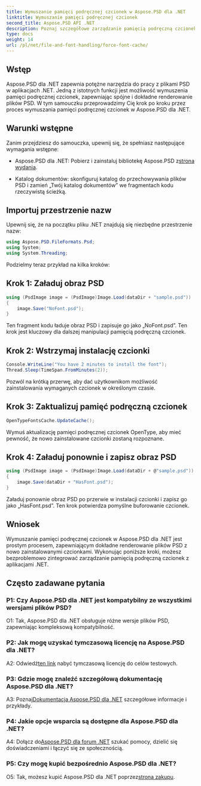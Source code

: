 ```yaml
---
title: Wymuszanie pamięci podręcznej czcionek w Aspose.PSD dla .NET
linktitle: Wymuszanie pamięci podręcznej czcionek
second_title: Aspose.PSD API .NET
description: Poznaj szczegółowe zarządzanie pamięcią podręczną czcionek w Aspose.PSD dla .NET. Zapewnij precyzyjne renderowanie dzięki tej potężnej bibliotece .NET.
type: docs
weight: 14
url: /pl/net/file-and-font-handling/force-font-cache/
---
```

## Wstęp

Aspose.PSD dla .NET zapewnia potężne narzędzia do pracy z plikami PSD w aplikacjach .NET. Jedną z istotnych funkcji jest możliwość wymuszenia pamięci podręcznej czcionek, zapewniając spójne i dokładne renderowanie plików PSD. W tym samouczku przeprowadzimy Cię krok po kroku przez proces wymuszania pamięci podręcznej czcionek w Aspose.PSD dla .NET.

## Warunki wstępne

Zanim przejdziesz do samouczka, upewnij się, że spełniasz następujące wymagania wstępne:

- Aspose.PSD dla .NET: Pobierz i zainstaluj bibliotekę Aspose.PSD z[strona wydania](https://releases.aspose.com/psd/net/).

- Katalog dokumentów: skonfiguruj katalog do przechowywania plików PSD i zamień „Twój katalog dokumentów” we fragmentach kodu rzeczywistą ścieżką.

## Importuj przestrzenie nazw

Upewnij się, że na początku pliku .NET znajdują się niezbędne przestrzenie nazw:

```csharp
using Aspose.PSD.FileFormats.Psd;
using System;
using System.Threading;
```

Podzielmy teraz przykład na kilka kroków:

## Krok 1: Załaduj obraz PSD

```csharp
using (PsdImage image = (PsdImage)Image.Load(dataDir + "sample.psd"))
{
    image.Save("NoFont.psd");
}
```

Ten fragment kodu ładuje obraz PSD i zapisuje go jako „NoFont.psd”. Ten krok jest kluczowy dla dalszej manipulacji pamięcią podręczną czcionek.

## Krok 2: Wstrzymaj instalację czcionki

```csharp
Console.WriteLine("You have 2 minutes to install the font");
Thread.Sleep(TimeSpan.FromMinutes(2));
```

Pozwól na krótką przerwę, aby dać użytkownikom możliwość zainstalowania wymaganych czcionek w określonym czasie.

## Krok 3: Zaktualizuj pamięć podręczną czcionek

```csharp
OpenTypeFontsCache.UpdateCache();
```

Wymuś aktualizację pamięci podręcznej czcionek OpenType, aby mieć pewność, że nowo zainstalowane czcionki zostaną rozpoznane.

## Krok 4: Załaduj ponownie i zapisz obraz PSD

```csharp
using (PsdImage image = (PsdImage)Image.Load(dataDir + @"sample.psd"))
{
    image.Save(dataDir + "HasFont.psd");
}
```

Załaduj ponownie obraz PSD po przerwie w instalacji czcionki i zapisz go jako „HasFont.psd”. Ten krok potwierdza pomyślne buforowanie czcionek.

## Wniosek

Wymuszanie pamięci podręcznej czcionek w Aspose.PSD dla .NET jest prostym procesem, zapewniającym dokładne renderowanie plików PSD z nowo zainstalowanymi czcionkami. Wykonując poniższe kroki, możesz bezproblemowo zintegrować zarządzanie pamięcią podręczną czcionek z aplikacjami .NET.

## Często zadawane pytania

### P1: Czy Aspose.PSD dla .NET jest kompatybilny ze wszystkimi wersjami plików PSD?

O1: Tak, Aspose.PSD dla .NET obsługuje różne wersje plików PSD, zapewniając kompleksową kompatybilność.

### P2: Jak mogę uzyskać tymczasową licencję na Aspose.PSD dla .NET?

 A2: Odwiedź[ten link](https://purchase.aspose.com/temporary-license/) nabyć tymczasową licencję do celów testowych.

### P3: Gdzie mogę znaleźć szczegółową dokumentację Aspose.PSD dla .NET?

 A3: Poznaj[Dokumentacja Aspose.PSD dla .NET](https://reference.aspose.com/psd/net/) szczegółowe informacje i przykłady.

### P4: Jakie opcje wsparcia są dostępne dla Aspose.PSD dla .NET?

 A4: Dołącz do[Aspose.PSD dla forum .NET](https://forum.aspose.com/c/psd/34) szukać pomocy, dzielić się doświadczeniami i łączyć się ze społecznością.

### P5: Czy mogę kupić bezpośrednio Aspose.PSD dla .NET?

 O5: Tak, możesz kupić Aspose.PSD dla .NET poprzez[strona zakupu](https://purchase.aspose.com/buy).